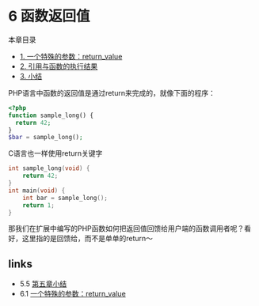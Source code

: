 # 6 函数返回值 

本章目录

 * [1. 一个特殊的参数：return_value](<book/chapt06/6.1.md>)
 * [2. 引用与函数的执行结果](<book/chapt06/6.2.md>)
 * [3. 小结](<book/chapt06/6.3.md>)

PHP语言中函数的返回值是通过return来完成的，就像下面的程序：
````php
<?php
function sample_long() {
  return 42;
}
$bar = sample_long();

````
C语言也一样使用return关键字
````c
int sample_long(void) {
	return 42;
}
int main(void) {
	int bar = sample_long();
	return 1;
}

````
那我们在扩展中编写的PHP函数如何把返回值回馈给用户端的函数调用者呢？看好，这里指的是回馈给，而不是单单的return～


## links
   * 5.5 [第五章小结](<book/chapt05/5.5.md>)
   * 6.1 [一个特殊的参数：return_value](<book/chapt06/6.1.md>)

